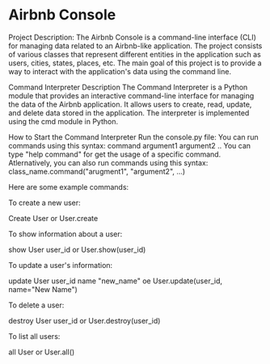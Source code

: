 # Airbnb Console

Project Description:
The Airbnb Console is a command-line interface (CLI) for managing data related to an Airbnb-like application. The project consists of various classes that represent different entities in the application such as users, cities, states, places, etc. The main goal of this project is to provide a way to interact with the application's data using the command line.

Command Interpreter Description
The Command Interpreter is a Python module that provides an interactive command-line interface for managing the data of the Airbnb application. It allows users to create, read, update, and delete data stored in the application. The interpreter is implemented using the cmd module in Python.

How to Start the Command Interpreter
Run the console.py file:
You can run commands using this syntax:
command argument1 argument2 ..
You can type "help command" for get the usage of a specific command.
Atlernatively, you can also run commands using this syntax:
class_name.command("arugment1", "argument2", ...)

Here are some example commands:

To create a new user:

Create User
or
User.create

To show information about a user:

show User user_id
or
User.show(user_id)

To update a user's information:

update User user_id name "new_name"
oe
User.update(user_id, name="New Name")

To delete a user:

destroy User user_id
or
User.destroy(user_id)

To list all users:

all User
or
User.all()
